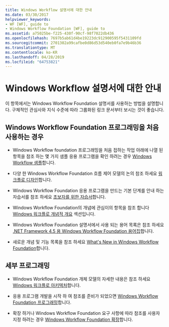 ```yaml
---
title: Windows Workflow 설명서에 대한 안내
ms.date: 03/30/2017
helpviewer_keywords:
- WF [WF], guide to
- Windows Workflow Foundation [WF], guide to
ms.assetid: a75025be-f225-430f-90cf-98f7022db436
ms.openlocfilehash: 7697b5ab61d4be19223dc912900595f5431109fd
ms.sourcegitcommit: 2701302a99cafbe0d86d53d540eb0fa7e9b46b36
ms.translationtype: MT
ms.contentlocale: ko-KR
ms.lasthandoff: 04/28/2019
ms.locfileid: "64753821"
---
```

# <a name="guide-to-the-windows-workflow-documentation"></a>Windows Workflow 설명서에 대한 안내
이 항목에서는 Windows Workflow Foundation 설명서를 사용하는 방법을 설명합니다. 구체적인 관심사와 지식 수준에 따라 그룹화된 링크 문서부터 보시는 것이 좋습니다.  
  
## <a name="new-to-windows-workflow-foundation-programming"></a>Windows Workflow Foundation 프로그래밍을 처음 사용하는 경우  
  
- Windows Workflow foundation 프로그래밍을 처음 접하는 작업 아래에 나열 된 항목을 참조 하는 몇 가지 샘플 응용 프로그램을 확인 하려는 경우 [Windows Workflow 샘플](./samples/index.md)합니다.  
  
- 다양 한 Windows Workflow Foundation 흐름 제어 모델의 논의 참조 하세요 [워크플로 디자인](designing-workflows.md)합니다.  
  
- Windows Workflow Foundation 응용 프로그램을 만드는 기본 단계를 안내 하는 자습서를 참조 하세요 [초보자를 위한 자습서](getting-started-tutorial.md)합니다.  
  
- Windows Workflow Foundation의 개념에 관심이의 항목을 참조 합니다 [Windows 워크플로 개념적 개요](conceptual-overview.md) 섹션입니다.  
  
- Windows Workflow Foundation 설명서에서 사용 되는 용어 목록은 참조 하세요 [.NET Framework 4.5 용 Windows Workflow Foundation 용어집](glossary.md)합니다.  
  
- 새로운 개념 및 기능 목록을 참조 하세요 [What's New in Windows Workflow Foundation](whats-new.md)합니다.  
  
## <a name="programming-in-depth"></a>세부 프로그래밍  
  
- Windows Workflow Foundation 개체 모델의 자세한 내용은 참조 하세요 [Windows 워크플로 아키텍처](architecture.md)합니다.  
  
- 응용 프로그램 개발을 시작 하 여 참조를 준비가 되었으면 [Windows Workflow Foundation 프로그래밍](programming.md)합니다.  
  
- 확장 하거나 Windows Workflow Foundation 요구 사항에 따라 참조를 사용자 지정 하려는 경우 [Windows Workflow Foundation 확장](extend.md)합니다.
